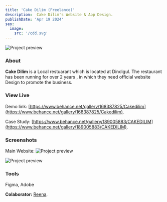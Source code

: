 ```yaml
---
title: 'Cake Dilim (Freelance)'
description:  Cake Dilim's Website & App Design.
publishDate: 'Apr 19 2024'
seo:
  image:
    src: '/cdd.svg'
---
```


![Project preview](/cdd.svg)

### About

**Cake Dilim** is a Local restuarant which is located at Dindigul. The restaurant has been running for over 2 years , in which they need official website Design to promote the business.

### View Live

Demo link:
[https://www.behance.net/gallery/168387825/Cakedilim](https://www.behance.net/gallery/168387825/Cakedilim).

Case Study:
[https://www.behance.net/gallery/189005883/CAKEDILIM](https://www.behance.net/gallery/189005883/CAKEDILIM).


### Screenshots
Main Website:
![Project preview](/apple.svg)
 

![Project preview](/cdphone.png)


### Tools

Figma, Adobe

**Colaborator:** [Reena](https://www.linkedin.com/in/reena-m-35724a203/).
